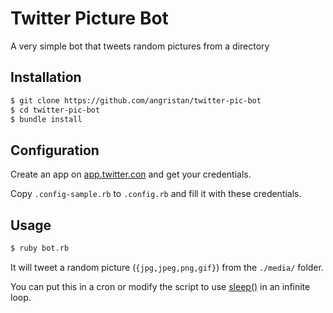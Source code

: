# Twitter Picture Bot

A very simple bot that tweets random pictures from a directory

## Installation

```sh
$ git clone https://github.com/angristan/twitter-pic-bot
$ cd twitter-pic-bot
$ bundle install
```

## Configuration

Create an app on [app.twitter.con](https://apps.twitter.com/) and get your credentials.

Copy `.config-sample.rb` to `.config.rb` and fill it with these credentials.

## Usage

```sh
$ ruby bot.rb
```

It will tweet a random picture (`{jpg,jpeg,png,gif}`) from the `./media/` folder.

You can put this in a cron or modify the script to use [sleep()](https://ruby-doc.org/core-2.5.0/Kernel.html#method-i-sleep) in an infinite loop.
